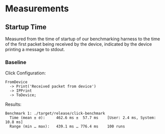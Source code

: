 # Measurements

## Startup Time

Measured from the time of startup of our benchmarking harness to the time of the first
packet being received by the device, indicated by the device printing a message to stdout.

### Baseline

Click Configuration:
```
FromDevice
  -> Print('Received packet from device')
  -> IPPrint
  -> ToDevice;
```

Results:
```
Benchmark 1: ./target/release/click-benchmark
  Time (mean ± σ):     462.6 ms ±  57.7 ms    [User: 2.4 ms, System: 10.8 ms]
  Range (min … max):   439.1 ms … 776.4 ms    100 runs
```